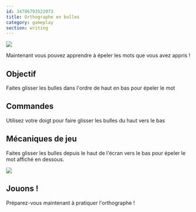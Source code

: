 ```yaml
---
id: 34786793522073
title: Orthographe en bulles
category: gameplay
section: writing
---
```

![](https://help.studycat.com/hc/article_attachments/34786813307289)

Maintenant vous pouvez apprendre à épeler les mots que vous avez appris !

## Objectif

Faites glisser les bulles dans l'ordre de haut en bas pour épeler le mot

## Commandes

Utilisez votre doigt pour faire glisser les bulles du haut vers le bas

## Mécaniques de jeu

Faites glisser les bulles depuis le haut de l'écran vers le bas pour épeler le mot affiché en dessous.

![](https://help.studycat.com/hc/article_attachments/34964575773977)

## Jouons !

Préparez-vous maintenant à pratiquer l'orthographe !

